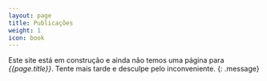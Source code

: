 ```yaml
---
layout: page
title: Publicações
weight: 1
icon: book
---
```


Este site está em construção e ainda não temos uma página para
*{{page.title}}*. Tente mais tarde e desculpe pelo inconveniente.
{: .message}
